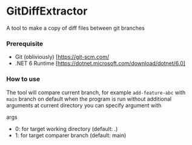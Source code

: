 # GitDiffExtractor
A tool to make a copy of diff files between git branches

### Prerequisite
- Git (obliviously) [https://git-scm.com/
- .NET 6 Runtime [https://dotnet.microsoft.com/download/dotnet/6.0]

### How to use
The tool will compare current branch, for example `add-feature-abc` with `main` branch on default when the program is run without additional arguments at current directory
you can specify argument with

args
- 0: for target working directory (default: .)
- 1: for target comparer branch (default: main)
